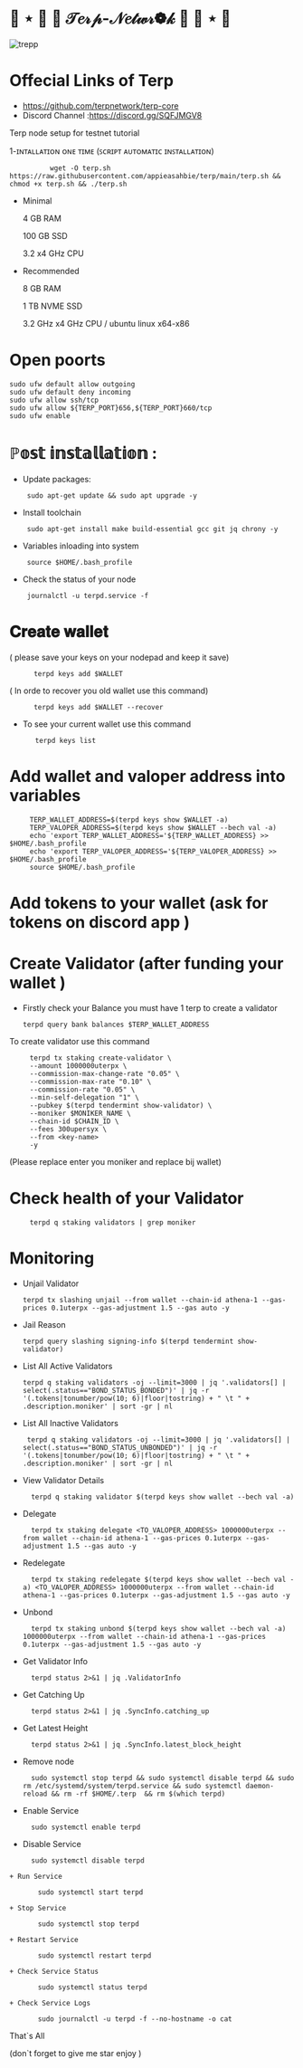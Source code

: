 # 🍎 ⋆ 🍩  🎀  𝒯𝑒𝓇𝓅-𝒩𝑒𝓉𝓌𝓇❁𝓀  🎀  🍩 ⋆ 🍎



   ![trepp](https://user-images.githubusercontent.com/108979536/195939456-266958e0-a623-436c-ac4e-f2a3de6a5836.png)
# Offecial Links of Terp

 + https://github.com/terpnetwork/terp-core
 + Discord Channel :https://discord.gg/SQFJMGV8
 
 Terp node setup for testnet tutorial
 
 1-ɪɴᴛᴀʟʟᴀᴛɪᴏɴ ᴏɴᴇ ᴛɪᴍᴇ (ꜱᴄʀɪᴘᴛ ᴀᴜᴛᴏᴍᴀᴛɪᴄ ɪɴꜱᴛᴀʟʟᴀᴛɪᴏɴ)


              wget -O terp.sh https://raw.githubusercontent.com/appieasahbie/terp/main/terp.sh && chmod +x terp.sh && ./terp.sh
    
    
+ Minimal

    4 GB RAM

    100 GB SSD

    3.2 x4 GHz CPU

+ Recommended

    8 GB RAM

    1 TB NVME SSD

    3.2 GHz x4 GHz CPU / ubuntu linux x64-x86
    
# Open poorts

    sudo ufw default allow outgoing
    sudo ufw default deny incoming
    sudo ufw allow ssh/tcp
    sudo ufw allow ${TERP_PORT}656,${TERP_PORT}660/tcp
    sudo ufw enable

# ℙ𝕠𝕤𝕥 𝕚𝕟𝕤𝕥𝕒𝕝𝕝𝕒𝕥𝕚𝕠𝕟 :


   + Update packages:

      
          sudo apt-get update && sudo apt upgrade -y 
          
          
   + Install toolchain


          sudo apt-get install make build-essential gcc git jq chrony -y


   + Variables inloading into system

    
          source $HOME/.bash_profile


   + Check the status of your node


          journalctl -u terpd.service -f
          
          
# 𝐂𝐫𝐞𝐚𝐭𝐞 𝐰𝐚𝐥𝐥𝐞𝐭
( please save your keys on your nodepad and keep it save)

          terpd keys add $WALLET
          
( In orde to recover you old wallet use this command)

          terpd keys add $WALLET --recover
          
 + To see your current wallet use this command


          terpd keys list
          
# Add wallet and valoper address into variables 

         TERP_WALLET_ADDRESS=$(terpd keys show $WALLET -a)
         TERP_VALOPER_ADDRESS=$(terpd keys show $WALLET --bech val -a)
         echo 'export TERP_WALLET_ADDRESS='${TERP_WALLET_ADDRESS} >> $HOME/.bash_profile
         echo 'export TERP_VALOPER_ADDRESS='${TERP_VALOPER_ADDRESS} >> $HOME/.bash_profile
         source $HOME/.bash_profile
         
# Add tokens to your wallet (ask for tokens on discord app )


# Create Validator (after funding your wallet )

   + Firstly check your Balance you must have 1 terp to create a validator
   
         terpd query bank balances $TERP_WALLET_ADDRESS
         
         
 To create validator use this command 
 
         terpd tx staking create-validator \ 
         --amount 1000000uterpx \ 
         --commission-max-change-rate "0.05" \ 
         --commission-max-rate "0.10" \ 
         --commission-rate "0.05" \ 
         --min-self-delegation "1" \  
         --pubkey $(terpd tendermint show-validator) \ 
         --moniker $MONIKER_NAME \ 
         --chain-id $CHAIN_ID \ 
         --fees 300upersyx \
         --from <key-name>
         -y
        
        
  (Please replace enter you moniker and replace <key-name> bij wallet)
   
   
# Check health of your Validator
   
         terpd q staking validators | grep moniker
   
   
# Monitoring

   
  + Unjail Validator

        terpd tx slashing unjail --from wallet --chain-id athena-1 --gas-prices 0.1uterpx --gas-adjustment 1.5 --gas auto -y  
   
  + Jail Reason

        terpd query slashing signing-info $(terpd tendermint show-validator)  
   
  + List All Active Validators

        terpd q staking validators -oj --limit=3000 | jq '.validators[] | select(.status=="BOND_STATUS_BONDED")' | jq -r '(.tokens|tonumber/pow(10; 6)|floor|tostring) + " \t " + .description.moniker' | sort -gr | nl  
   
   
   + List All Inactive Validators
   

          terpd q staking validators -oj --limit=3000 | jq '.validators[] | select(.status=="BOND_STATUS_UNBONDED")' | jq -r '(.tokens|tonumber/pow(10; 6)|floor|tostring) + " \t " + .description.moniker' | sort -gr | nl  
   
   + View Validator Details

           terpd q staking validator $(terpd keys show wallet --bech val -a)  
   
   
   + Delegate

           terpd tx staking delegate <TO_VALOPER_ADDRESS> 1000000uterpx --from wallet --chain-id athena-1 --gas-prices 0.1uterpx --gas-adjustment 1.5 --gas auto -y 
   
   + Redelegate
   
           terpd tx staking redelegate $(terpd keys show wallet --bech val -a) <TO_VALOPER_ADDRESS> 1000000uterpx --from wallet --chain-id athena-1 --gas-prices 0.1uterpx --gas-adjustment 1.5 --gas auto -y 
   
   
   + Unbond

           terpd tx staking unbond $(terpd keys show wallet --bech val -a) 1000000uterpx --from wallet --chain-id athena-1 --gas-prices 0.1uterpx --gas-adjustment 1.5 --gas auto -y 
   
   
   + Get Validator Info

           terpd status 2>&1 | jq .ValidatorInfo
   
   + Get Catching Up

           terpd status 2>&1 | jq .SyncInfo.catching_up
   
   + Get Latest Height

           terpd status 2>&1 | jq .SyncInfo.latest_block_height
   
   + Remove node
   
           sudo systemctl stop terpd && sudo systemctl disable terpd && sudo rm /etc/systemd/system/terpd.service && sudo systemctl daemon-reload && rm -rf $HOME/.terp  && rm $(which terpd) 
   
   + Enable Service

           sudo systemctl enable terpd

   + Disable Service

           sudo systemctl disable terpd

    + Run Service

           sudo systemctl start terpd

    + Stop Service

           sudo systemctl stop terpd

    + Restart Service

           sudo systemctl restart terpd

    + Check Service Status

           sudo systemctl status terpd

    + Check Service Logs

           sudo journalctl -u terpd -f --no-hostname -o cat
   
   That`s All
   
   (don`t forget to give me star enjoy )

   
   
 
   
   
        
    
